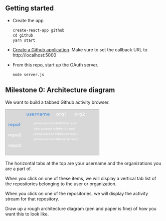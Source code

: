 ## Getting started

* Create the app
  ```
  create-react-app github
  cd github
  yarn start
  ```


* [Create a Github application](https://github.com/settings/applications/new). Make sure to set the callback URL to http://localhost:5000

* From this repo, start up the OAuth server.
  ```
  node server.js
  ```


## Milestone 0: Architecture diagram

We want to build a tabbed Github activity browser.

<img src="./images/proto.png" width="300px"/>

The horizontal tabs at the top are your username and the organizations you are a part of.

When you click on one of these items, we will display a vertical tab list of the repositories belonging to the user or organization.

When you click on one of the repositories, we will display the activity stream for that repository.

Draw up a rough architecture diagram (pen and paper is fine) of how you want this to look like.


